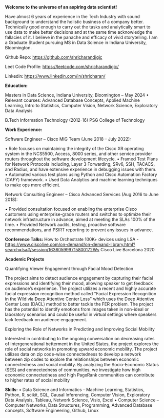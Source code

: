 **Welcome to the universe of an aspiring data scientist!**


Have almost 6 years of experience in the Tech Industry with sound background to understand the holistic business of a company better. Technically good enough to carry out the tasks and analytically smart to use data to make better decisions and at the same time acknowledge the fallacies of it. I believe in the panache and efficacy of vivid storytelling. I am a Graduate Student pursuing MS in Data Science in Indiana University, Bloomington.

Github Repo: https://github.com/shricharandigic

Leet Code Profile: https://leetcode.com/shricharandigic/

Linkedin: https://www.linkedin.com/in/shricharan/


**Education:**

Masters in Data Science, Indiana University, Bloomington – May 2024
  • Relevant courses: Advanced Database Concepts, Applied Machine Learning, Intro to Statistics, 
    Computer Vision, Network Science, Exploratory Data Analysis

B.Tech Information Technology (2012-16)
  PSG College of Technology

**Work Experience:**

Software Engineer – Cisco MIG Team (June 2018 – July 2022):

•	Role focuses on maintaining the integrity of the Cisco XR operating system in the NCS5500, Access, 8000 series, and other service provider routers throughout the software development lifecycle.
•	Framed Test Plans for Network Protocols including, Layer 3 Forwarding, SRv6, SSH, TACACS, and Radius, and have extensive experience in debugging issues with them. 
•	Automated various test plans using Python and Cisco Automation Factory (CAFY) framework.
• Used Data Analytics and machine learning techniques to make ops more efficient.

Network Consulting Engineer – Cisco Advanced Services (Aug 2016 to June 2018):

• Provided consultation focused on enabling the enterprise Cisco customers using enterprise-grade 
routers and switches to optimize their network infrastructure in advance, aimed at meeting the SLAs
100% of the time.
• Provided Network audits, testing, proactive software recommendations, and PSIRT reporting to 
prevent any issues in advance.


**Conference Talks:**
How to Orchestrate 100K+ devices using LSA - https://www.ciscolive.com/on-demand/on-demand-library.html?search=lsa#/session/163605999715800172Wv
  Cisco Live Barcelona 2020

**Academic Projects**

Quantifying Viewer Engagement through Facial Mood Detection

The project aims to detect audience engagement by capturing their facial expressions and identifying their mood, 
allowing speaker to get feedback on audience’s experience. The project utilizes a recent and highly accurate facial 
expression recognition method called "Facial Expression Recognition in the Wild via Deep Attentive Center Loss" 
which uses the Deep Attentive Center Loss (DACL) method to better tackle the FER problem. The project has the 
potential to identify emotions from images taken in non-ideal or laboratory scenarios and could be useful in virtual 
settings where speakers lack feedback on audience engagement.

Exploring the Role of Networks in Predicting and Improving Social Mobility

Interested in contributing to the ongoing conversation on decreasing rates of intergenerational betterment in the 
United States, the project explores the role of social networks in promoting upward economic mobility. The project 
utilizes data on zip code-wise connectedness to develop a network between zip codes to explore the relationships 
between economic connectedness and social mobility. By analyzing the Socio-Economic Status (SES) and 
connectedness of communities, we investigate how high economic connectedness and high PageRank communities 
can contribute to higher rates of social mobility

**Skills:**
• Data Science and Informatics – Machine Learning, Statistics, Python, R, scikit, SQL, Causal 
Inferencing, Computer Vision, Exploratory Data Analysis, Tableau, Network Science, Visio, Excel
• Computer Science – Computer Networks, Data Structures, Programming, Advanced Database
concepts, Software Engineering, Github, Linux
